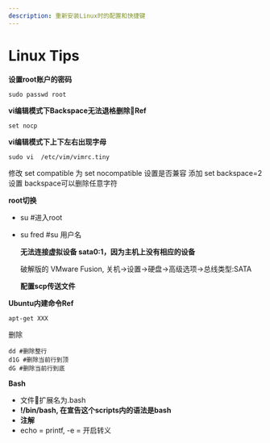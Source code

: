 ```yaml
---
description: 重新安装Linux时的配置和快捷键
---
```


# Linux Tips



**设置root账户的密码**

```text
sudo passwd root
```

**vi编辑模式下Backspace无法退格删除Ref**

```text
set nocp
```

**vi编辑模式下上下左右出现字母**

```text
sudo vi  /etc/vim/vimrc.tiny
```

修改 set compatible 为 set nocompatible 设置是否兼容 添加 set backspace=2 设置 backspace可以删除任意字符

**root切换**

* su \#进入root
* su fred  \#su 用户名

  **无法连接虚拟设备 sata0:1，因为主机上没有相应的设备**

  破解版的 VMware Fusion, 关机-&gt;设置-&gt;硬盘-&gt;高级选项-&gt;总线类型:SATA

  **配置scp传送文件**

**Ubuntu内建命令Ref**

```text
apt-get XXX
```

删除

```text
dd #删除整行
d1G #删除当前行到顶
dG #删除当前行到底
```

**Bash**

* 文件扩展名为.bash
* **!/bin/bash, 在宣告这个scripts内的语法是bash**
* **注解**
* echo = printf, -e = 开启转义

